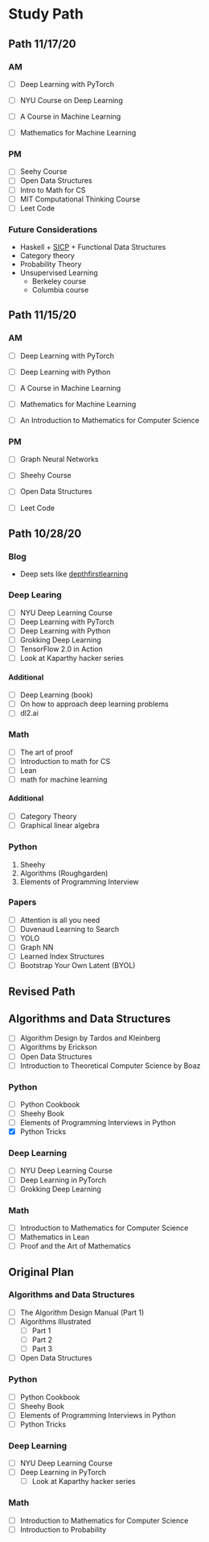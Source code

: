 # Study Path

## Path 11/17/20

### AM

- [ ] Deep Learning with PyTorch

- [ ] NYU Course on Deep Learning

- [ ] A Course in Machine Learning

- [ ] Mathematics for Machine Learning

### PM

- [ ] Seehy Course
- [ ] Open Data Structures
- [ ] Intro to Math for CS
- [ ] MIT Computational Thinking Course
- [ ] Leet Code

### Future Considerations

* Haskell + [SICP](https://web.mit.edu/alexmv/6.037/sicp.pdf) + Functional Data Structures
* Category theory
* Probability Theory
* Unsupervised Learning
  * Berkeley course
  * Columbia course

## Path 11/15/20

### AM

- [ ] Deep Learning with PyTorch

- [ ] Deep Learning with Python

- [ ] A Course in Machine Learning

- [ ] Mathematics for Machine Learning 

- [ ] An Introduction to Mathematics for Computer Science

### PM

- [ ] Graph Neural Networks

- [ ] Sheehy Course

- [ ] Open Data Structures

- [ ] Leet Code

## Path 10/28/20

### Blog

* Deep sets like [depthfirstlearning](http://www.depthfirstlearning.com/)

### Deep Learing

- [ ] NYU Deep Learning Course
- [ ] Deep Learning with PyTorch
- [ ] Deep Learning with Python
- [ ] Grokking Deep Learning
- [ ] TensorFlow 2.0 in Action
- [ ] Look at Kaparthy hacker series

#### Additional

- [ ] Deep Learning (book)
- [ ] On how to approach deep learning problems
- [ ] dl2.ai

### Math

- [ ] The art of proof
- [ ] Introduction to math for CS
- [ ] Lean
- [ ] math for machine learning

#### Additional

- [ ] Category Theory
- [ ] Graphical linear algebra

### Python

1. Sheehy
2. Algorithms (Roughgarden)
3. Elements of Programming Interview

### Papers

- [ ] Attention is all you need
- [ ] Duvenaud Learning to Search
- [ ] YOLO
- [ ] Graph NN
- [ ] Learned Index Structures
- [ ] Bootstrap Your Own Latent (BYOL)

## Revised Path

## Algorithms and Data Structures

- [ ] Algorithm Design by Tardos and Kleinberg
- [ ] Algorithms by Erickson
- [ ] Open Data Structures
- [ ] Introduction to Theoretical Computer Science by Boaz

### Python

- [ ] Python Cookbook
- [ ] Sheehy Book
- [ ] Elements of Programming Interviews in Python
- [x] Python Tricks

### Deep Learning

- [ ] NYU Deep Learning Course
- [ ] Deep Learning in PyTorch
- [ ] Grokking Deep Learning

### Math

- [ ] Introduction to Mathematics for Computer Science
- [ ] Mathematics in Lean
- [ ] Proof and the Art of Mathematics

## Original Plan

### Algorithms and Data Structures

- [ ] The Algorithm Design Manual (Part 1)
- [ ] Algorithms Illustrated
  - [ ] Part 1
  - [ ] Part 2
  - [ ] Part 3
- [ ] Open Data Structures

### Python

- [ ] Python Cookbook
- [ ] Sheehy Book
- [ ] Elements of Programming Interviews in Python
- [ ] Python Tricks

### Deep Learning

- [ ] NYU Deep Learning Course
- [ ] Deep Learning in PyTorch
  - [ ] Look at Kaparthy hacker series

### Math

- [ ] Introduction to Mathematics for Computer Science
- [ ] Introduction to Probability